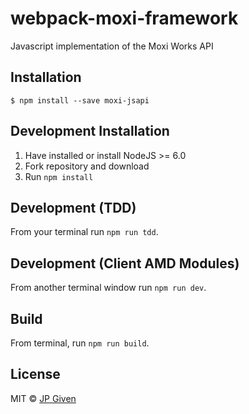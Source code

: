 # webpack-moxi-framework

Javascript implementation of the Moxi Works API

## Installation

```
$ npm install --save moxi-jsapi
```

## Development Installation

1. Have installed or install NodeJS >= 6.0
2. Fork repository and download
3. Run `npm install`

## Development (TDD)

From your terminal run `npm run tdd`.

## Development (Client AMD Modules)

From another terminal window run `npm run dev`.

## Build

From terminal, run `npm run build`.

## License
MIT © [JP Given](http://github.com/iamjpg)
